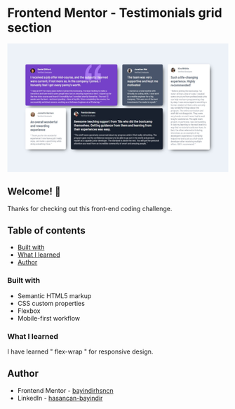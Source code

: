 # Frontend Mentor - Testimonials grid section

![Design preview for the Testimonials grid section coding challenge](./design/desktop-preview.jpg)

## Welcome! 👋

Thanks for checking out this front-end coding challenge.

## Table of contents

  - [Built with](#built-with)
  - [What I learned](#what-i-learned)
  - [Author](#author)

### Built with

- Semantic HTML5 markup
- CSS custom properties
- Flexbox
- Mobile-first workflow

### What I learned

I have learned " flex-wrap " for responsive design.

## Author

- Frontend Mentor - [bayindirhsncn](https://www.frontendmentor.io/profile/bayindirhsncn)
- LinkedIn - [hasancan-bayindir](https://www.linkedin.com/in/hasancan-bayindir/)
